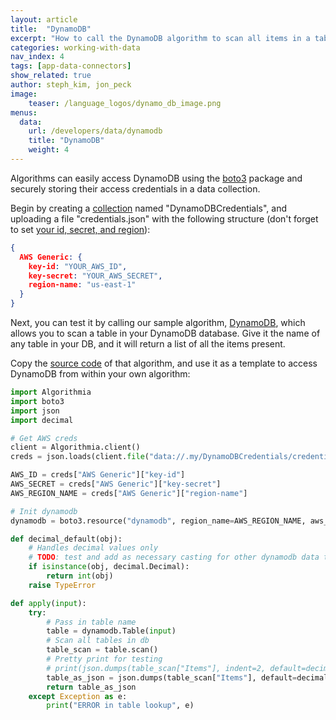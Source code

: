 ```yaml
---
layout: article
title:  "DynamoDB"
excerpt: "How to call the DynamoDB algorithm to scan all items in a table in your DynamoDB"
categories: working-with-data
nav_index: 4
tags: [app-data-connectors]
show_related: true
author: steph_kim, jon_peck
image:
    teaser: /language_logos/dynamo_db_image.png
menus:
  data:
    url: /developers/data/dynamodb
    title: "DynamoDB"
    weight: 4
---
```


Algorithms can easily access DynamoDB using the [boto3](https://aws.amazon.com/sdk-for-python/) package and securely storing their access credentials in a data collection.

Begin by creating a [collection]({{site.url}}/data/hosted) named "DynamoDBCredentials", and uploading a file "credentials.json" with the following structure (don't forget to set [your id, secret, and region](https://console.aws.amazon.com/iam/home?#/security_credentials)):

```json
{
  AWS Generic: {
    key-id: "YOUR_AWS_ID",
    key-secret: "YOUR_AWS_SECRET",
    region-name: "us-east-1"
  }
}
```

Next, you can test it by calling our sample algorithm, [DynamoDB]({{site.url}}/algorithms/util/DynamoDB), which allows you to scan a table in your DynamoDB database. Give it the name of any table in your DB, and it will return a list of all the items present.

Copy the [source code]({{site.url}}/algorithms/util/DynamoDB/source) of that algorithm, and use it as a template to access DynamoDB from within your own algorithm:

```python
import Algorithmia
import boto3
import json
import decimal

# Get AWS creds
client = Algorithmia.client()
creds = json.loads(client.file("data://.my/DynamoDBCredentials/credentials.json").getString())

AWS_ID = creds["AWS Generic"]["key-id"]
AWS_SECRET = creds["AWS Generic"]["key-secret"]
AWS_REGION_NAME = creds["AWS Generic"]["region-name"]

# Init dynamodb
dynamodb = boto3.resource("dynamodb", region_name=AWS_REGION_NAME, aws_access_key_id=AWS_ID, aws_secret_access_key=AWS_SECRET)

def decimal_default(obj):
    # Handles decimal values only
    # TODO: test and add as necessary casting for other dynamodb data types
    if isinstance(obj, decimal.Decimal):
        return int(obj)
    raise TypeError

def apply(input):
    try:
        # Pass in table name
        table = dynamodb.Table(input)
        # Scan all tables in db
        table_scan = table.scan()
        # Pretty print for testing
        # print(json.dumps(table_scan["Items"], indent=2, default=decimal_default))
        table_as_json = json.dumps(table_scan["Items"], default=decimal_default)
        return table_as_json
    except Exception as e:
        print("ERROR in table lookup", e)

```


